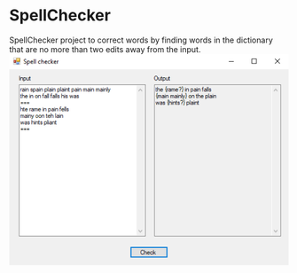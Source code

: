 # SpellChecker

SpellChecker project to correct words by finding words in the dictionary that are no more than two edits away from the input.  
![Screenshot of a working SpellChecker project.](https://github.com/ElinaRizvaniva/SpellChecker/blob/master/image/SpellChecker.png)
